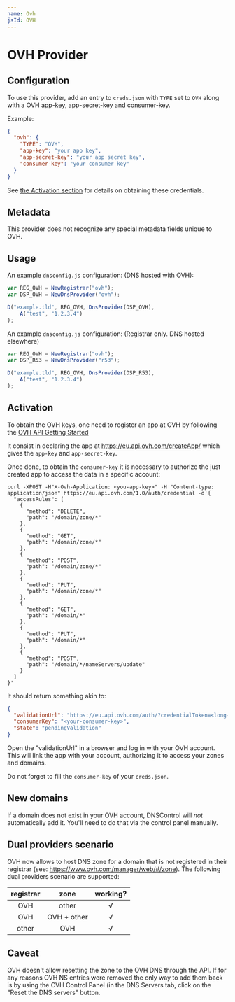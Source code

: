 ```yaml
---
name: Ovh
jsId: OVH
---
```

# OVH Provider

## Configuration

To use this provider, add an entry to `creds.json` with `TYPE` set to `OVH`
along with a OVH app-key, app-secret-key and consumer-key.

Example:

```json
{
  "ovh": {
    "TYPE": "OVH",
    "app-key": "your app key",
    "app-secret-key": "your app secret key",
    "consumer-key": "your consumer key"
  }
}
```

See [the Activation section](#activation) for details on obtaining these credentials.

## Metadata

This provider does not recognize any special metadata fields unique to OVH.

## Usage

An example `dnsconfig.js` configuration: (DNS hosted with OVH):

```js
var REG_OVH = NewRegistrar("ovh");
var DSP_OVH = NewDnsProvider("ovh");

D("example.tld", REG_OVH, DnsProvider(DSP_OVH),
    A("test", "1.2.3.4")
);
```

An example `dnsconfig.js` configuration: (Registrar only. DNS hosted elsewhere)

```js
var REG_OVH = NewRegistrar("ovh");
var DSP_R53 = NewDnsProvider("r53");

D("example.tld", REG_OVH, DnsProvider(DSP_R53),
    A("test", "1.2.3.4")
);
```


## Activation

To obtain the OVH keys, one need to register an app at OVH by following the
[OVH API Getting Started](https://docs.ovh.com/gb/en/customer/first-steps-with-ovh-api/)

It consist in declaring the app at https://eu.api.ovh.com/createApp/
which gives the `app-key` and `app-secret-key`.

Once done, to obtain the `consumer-key` it is necessary to authorize the just created app
to access the data in a specific account:

```shell
curl -XPOST -H"X-Ovh-Application: <you-app-key>" -H "Content-type: application/json" https://eu.api.ovh.com/1.0/auth/credential -d'{
  "accessRules": [
    {
      "method": "DELETE",
      "path": "/domain/zone/*"
    },
    {
      "method": "GET",
      "path": "/domain/zone/*"
    },
    {
      "method": "POST",
      "path": "/domain/zone/*"
    },
    {
      "method": "PUT",
      "path": "/domain/zone/*"
    },
    {
      "method": "GET",
      "path": "/domain/*"
    },
    {
      "method": "PUT",
      "path": "/domain/*"
    },
    {
      "method": "POST",
      "path": "/domain/*/nameServers/update"
    }
  ]
}'
```

It should return something akin to:

```json
{
  "validationUrl": "https://eu.api.ovh.com/auth/?credentialToken=<long-token>",
  "consumerKey": "<your-consumer-key>",
  "state": "pendingValidation"
}
```

Open the "validationUrl" in a browser and log in with your OVH account. This will link the app with your account,
authorizing it to access your zones and domains.

Do not forget to fill the `consumer-key` of your `creds.json`.

## New domains

If a domain does not exist in your OVH account, DNSControl
will *not* automatically add it. You'll need to do that via the
control panel manually.

## Dual providers scenario

OVH now allows to host DNS zone for a domain that is not registered in their registrar (see: https://www.ovh.com/manager/web/#/zone). The following dual providers scenario are supported:

| registrar | zone        | working? |
|:---------:|:-----------:|:--------:|
|  OVH      | other       |    √     |
|  OVH      | OVH + other |    √     |
|  other    | OVH         |    √     |

## Caveat

OVH doesn't allow resetting the zone to the OVH DNS through the API. If for any reasons OVH NS entries were
removed the only way to add them back is by using the OVH Control Panel (in the DNS Servers tab, click on the "Reset the
DNS servers" button.
